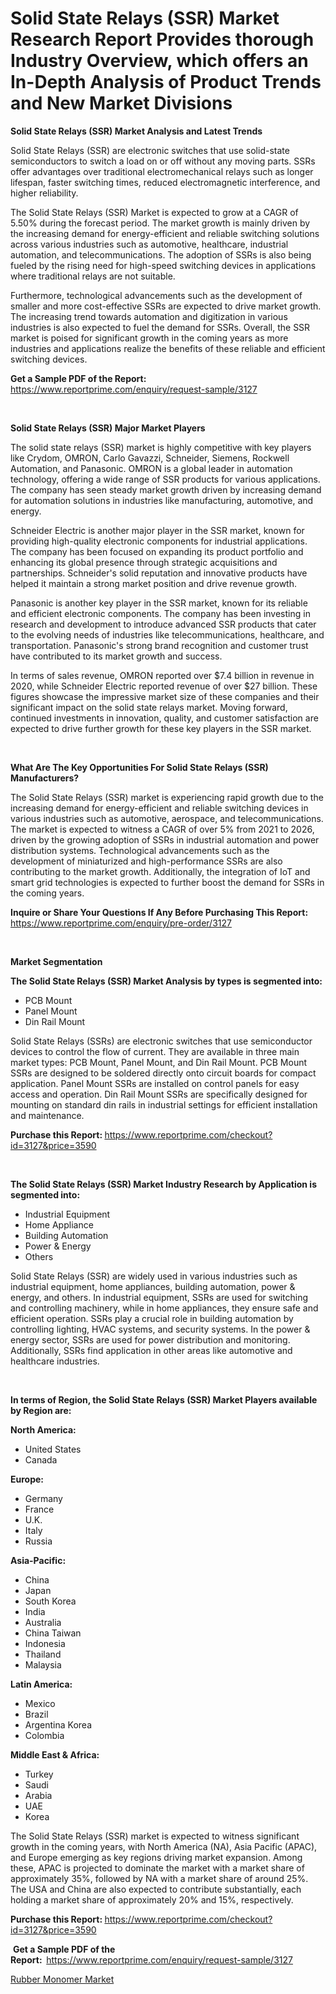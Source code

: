 <p><h1>Solid State Relays (SSR) Market Research Report Provides thorough Industry Overview, which offers an In-Depth Analysis of Product Trends and New Market Divisions</h1></p><p><strong>Solid State Relays (SSR) Market Analysis and Latest Trends</strong></p>
<p><p>Solid State Relays (SSR) are electronic switches that use solid-state semiconductors to switch a load on or off without any moving parts. SSRs offer advantages over traditional electromechanical relays such as longer lifespan, faster switching times, reduced electromagnetic interference, and higher reliability.</p><p>The Solid State Relays (SSR) Market is expected to grow at a CAGR of 5.50% during the forecast period. The market growth is mainly driven by the increasing demand for energy-efficient and reliable switching solutions across various industries such as automotive, healthcare, industrial automation, and telecommunications. The adoption of SSRs is also being fueled by the rising need for high-speed switching devices in applications where traditional relays are not suitable.</p><p>Furthermore, technological advancements such as the development of smaller and more cost-effective SSRs are expected to drive market growth. The increasing trend towards automation and digitization in various industries is also expected to fuel the demand for SSRs. Overall, the SSR market is poised for significant growth in the coming years as more industries and applications realize the benefits of these reliable and efficient switching devices.</p></p>
<p><strong>Get a Sample PDF of the Report:&nbsp;</strong> <a href="https://www.reportprime.com/enquiry/request-sample/3127">https://www.reportprime.com/enquiry/request-sample/3127</a></p>
<p>&nbsp;</p>
<p><strong>Solid State Relays (SSR) Major Market Players</strong></p>
<p><p>The solid state relays (SSR) market is highly competitive with key players like Crydom, OMRON, Carlo Gavazzi, Schneider, Siemens, Rockwell Automation, and Panasonic. OMRON is a global leader in automation technology, offering a wide range of SSR products for various applications. The company has seen steady market growth driven by increasing demand for automation solutions in industries like manufacturing, automotive, and energy.</p><p>Schneider Electric is another major player in the SSR market, known for providing high-quality electronic components for industrial applications. The company has been focused on expanding its product portfolio and enhancing its global presence through strategic acquisitions and partnerships. Schneider's solid reputation and innovative products have helped it maintain a strong market position and drive revenue growth.</p><p>Panasonic is another key player in the SSR market, known for its reliable and efficient electronic components. The company has been investing in research and development to introduce advanced SSR products that cater to the evolving needs of industries like telecommunications, healthcare, and transportation. Panasonic's strong brand recognition and customer trust have contributed to its market growth and success.</p><p>In terms of sales revenue, OMRON reported over $7.4 billion in revenue in 2020, while Schneider Electric reported revenue of over $27 billion. These figures showcase the impressive market size of these companies and their significant impact on the solid state relays market. Moving forward, continued investments in innovation, quality, and customer satisfaction are expected to drive further growth for these key players in the SSR market.</p></p>
<p>&nbsp;</p>
<p><strong>What Are The Key Opportunities For Solid State Relays (SSR) Manufacturers?</strong></p>
<p><p>The Solid State Relays (SSR) market is experiencing rapid growth due to the increasing demand for energy-efficient and reliable switching devices in various industries such as automotive, aerospace, and telecommunications. The market is expected to witness a CAGR of over 5% from 2021 to 2026, driven by the growing adoption of SSRs in industrial automation and power distribution systems. Technological advancements such as the development of miniaturized and high-performance SSRs are also contributing to the market growth. Additionally, the integration of IoT and smart grid technologies is expected to further boost the demand for SSRs in the coming years.</p></p>
<p><strong>Inquire or Share Your Questions If Any Before Purchasing This Report:</strong> <a href="https://www.reportprime.com/enquiry/pre-order/3127">https://www.reportprime.com/enquiry/pre-order/3127</a></p>
<p>&nbsp;</p>
<p><strong>Market Segmentation</strong></p>
<p><strong>The Solid State Relays (SSR) Market Analysis by types is segmented into:</strong></p>
<p><ul><li>PCB Mount</li><li>Panel Mount</li><li>Din Rail Mount</li></ul></p>
<p><p>Solid State Relays (SSRs) are electronic switches that use semiconductor devices to control the flow of current. They are available in three main market types: PCB Mount, Panel Mount, and Din Rail Mount. PCB Mount SSRs are designed to be soldered directly onto circuit boards for compact application. Panel Mount SSRs are installed on control panels for easy access and operation. Din Rail Mount SSRs are specifically designed for mounting on standard din rails in industrial settings for efficient installation and maintenance.</p></p>
<p><strong>Purchase this Report:&nbsp;</strong><a href="https://www.reportprime.com/checkout?id=3127&price=3590">https://www.reportprime.com/checkout?id=3127&price=3590</a></p>
<p>&nbsp;</p>
<p><strong>The Solid State Relays (SSR) Market Industry Research by Application is segmented into:</strong></p>
<p><ul><li>Industrial Equipment</li><li>Home Appliance</li><li>Building Automation</li><li>Power & Energy</li><li>Others</li></ul></p>
<p><p>Solid State Relays (SSR) are widely used in various industries such as industrial equipment, home appliances, building automation, power & energy, and others. In industrial equipment, SSRs are used for switching and controlling machinery, while in home appliances, they ensure safe and efficient operation. SSRs play a crucial role in building automation by controlling lighting, HVAC systems, and security systems. In the power & energy sector, SSRs are used for power distribution and monitoring. Additionally, SSRs find application in other areas like automotive and healthcare industries.</p></p>
<p>&nbsp;</p>
<p><strong>In terms of Region, the Solid State Relays (SSR) Market Players available by Region are:</strong></p>
<p>
    <p> <strong> North America: </strong>
        <ul>
            <li>United States</li>
            <li>Canada</li>
        </ul>
        </p> 
    <p> <strong> Europe: </strong>
        <ul>
            <li>Germany</li>
            <li>France</li>
            <li>U.K.</li>
            <li>Italy</li>
            <li>Russia</li>
        </ul>
        </p> 
    <p> <strong> Asia-Pacific: </strong>
        <ul>
            <li>China</li>
            <li>Japan</li>
            <li>South Korea</li>
            <li>India</li>
            <li>Australia</li>
            <li>China Taiwan</li>
            <li>Indonesia</li>
            <li>Thailand</li>
            <li>Malaysia</li>
        </ul>
        </p> 
    <p> <strong> Latin America: </strong>
        <ul>
            <li>Mexico</li>
            <li>Brazil</li>
            <li>Argentina Korea</li>
            <li>Colombia</li>
        </ul>
        </p> 
    <p> <strong> Middle East & Africa: </strong>
        <ul>
            <li>Turkey</li>
            <li>Saudi</li>
            <li>Arabia</li>
            <li>UAE</li>
            <li>Korea</li>
        </ul>
    </p>
    </p>
<p><p>The Solid State Relays (SSR) market is expected to witness significant growth in the coming years, with North America (NA), Asia Pacific (APAC), and Europe emerging as key regions driving market expansion. Among these, APAC is projected to dominate the market with a market share of approximately 35%, followed by NA with a market share of around 25%. The USA and China are also expected to contribute substantially, each holding a market share of approximately 20% and 15%, respectively.</p></p>
<p><strong>Purchase this Report: </strong><a href="https://www.reportprime.com/checkout?id=3127&price=3590">https://www.reportprime.com/checkout?id=3127&price=3590</a></p>
<p>&nbsp;<strong>Get a Sample PDF of the Report:&nbsp;&nbsp;</strong><a href="https://www.reportprime.com/enquiry/request-sample/3127">https://www.reportprime.com/enquiry/request-sample/3127</a></p>
<p><strong></strong></p>
<p><p><a href="https://glittery-fuchsia-86a.notion.site/Rubber-Monomer-Market-Insights-Market-Players-and-Forecast-Till-2031-bbd6102e35d04e309865aebfcfffecf2">Rubber Monomer Market</a></p></p>